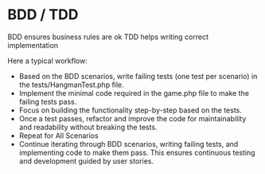 # BDD / TDD 

BDD ensures business rules are ok
TDD helps writing correct implementation

Here a typical workflow:

- Based on the BDD scenarios, write failing tests (one test per scenario) in the tests/HangmanTest.php file.
- Implement the minimal code required in the game.php file to make the failing tests pass.
- Focus on building the functionality step-by-step based on the tests.
- Once a test passes, refactor and improve the code for maintainability and readability without breaking the tests.
- Repeat for All Scenarios
- Continue iterating through BDD scenarios, writing failing tests, and implementing code to make them pass.
This ensures continuous testing and development guided by user stories.